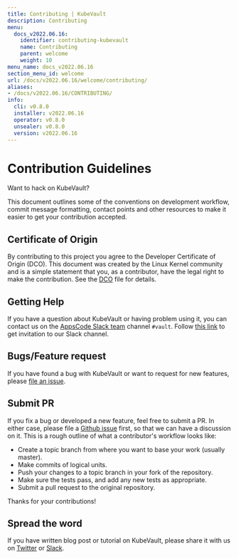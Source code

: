 ```yaml
---
title: Contributing | KubeVault
description: Contributing
menu:
  docs_v2022.06.16:
    identifier: contributing-kubevault
    name: Contributing
    parent: welcome
    weight: 10
menu_name: docs_v2022.06.16
section_menu_id: welcome
url: /docs/v2022.06.16/welcome/contributing/
aliases:
- /docs/v2022.06.16/CONTRIBUTING/
info:
  cli: v0.8.0
  installer: v2022.06.16
  operator: v0.8.0
  unsealer: v0.8.0
  version: v2022.06.16
---
```


# Contribution Guidelines

Want to hack on KubeVault?

This document outlines some of the conventions on
development workflow, commit message formatting, contact points and other
resources to make it easier to get your contribution accepted.

## Certificate of Origin

By contributing to this project you agree to the Developer Certificate of
Origin (DCO). This document was created by the Linux Kernel community and is a
simple statement that you, as a contributor, have the legal right to make the
contribution. See the [DCO](https://github.com/kubevault/operator/blob/master/DCO) file for details.

## Getting Help

If you have a question about KubeVault or having problem using it, you can contact us on the [AppsCode Slack team](https://appscode.slack.com/messages/kubevault/) channel `#vault`. Follow [this link](https://slack.appscode.com) to get invitation to our Slack channel.

## Bugs/Feature request

If you have found a bug with KubeVault or want to request for new features, please [file an issue](https://github.com/kubevault/kubevault/issues/new).

## Submit PR


If you fix a bug or developed a new feature, feel free to submit a PR. In either case, please file a [Github issue](https://github.com/kubevault/kubevault/issues/new) first, so that we can have a discussion on it. This is a rough outline of what a contributor's workflow looks like:
- Create a topic branch from where you want to base your work (usually master).
- Make commits of logical units.
- Push your changes to a topic branch in your fork of the repository.
- Make sure the tests pass, and add any new tests as appropriate.
- Submit a pull request to the original repository.

Thanks for your contributions!

## Spread the word

If you have written blog post or tutorial on KubeVault, please share it with us on [Twitter](https://twitter.com/AppsCodeHQ) or [Slack](https://slack.appscode.com).

